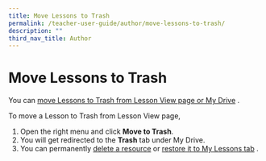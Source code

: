 ```yaml
---
title: Move Lessons to Trash
permalink: /teacher-user-guide/author/move-lessons-to-trash/
description: ""
third_nav_title: Author
---
```

<h1 id="move-lessons-to-trash">Move Lessons to Trash</h1>
<p>You can <a target="_blank" href="/teacher-user-guide/organise/delete-resources/">move Lessons to Trash from Lesson View page or My Drive</a> .</p>
<p>To move a Lesson to Trash from Lesson View page,</p>
<ol>
<li>Open the right menu and click <strong>Move to Trash</strong>.</li>
<li>You will get redirected to the <strong>Trash</strong> tab under My Drive.</li>
<li>You can permanently <a target="_blank" href="/teacher-user-guide/organise/delete-resources/">delete a resource</a> or <a target="_blank" href="/teacher-user-guide/organise/restore-resources-from-trash/">restore it to My Lessons tab</a> .</li>
</ol>